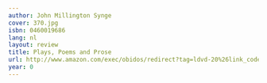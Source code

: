 ```yaml
---
author: John Millington Synge
cover: 370.jpg
isbn: 0460019686
lang: nl
layout: review
title: Plays, Poems and Prose
url: http://www.amazon.com/exec/obidos/redirect?tag=ldvd-20%26link_code=xm2%26camp=2025%26creative=165953%26path=http://www.amazon.com/gp/redirect.html%253fASIN=0460019686%2526tag=ldvd-20%2526lcode=xm2%2526cID=2025%2526ccmID=165953%2526location=/o/ASIN/0460019686%25253FSubscriptionId=0VJDVJ14KM0P0VXDCQ82
year: 0
---
```

